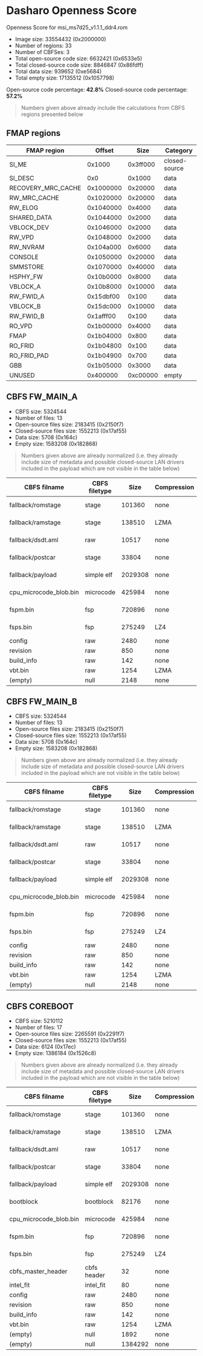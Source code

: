 # Dasharo Openness Score

Openness Score for msi_ms7d25_v1.1.1_ddr4.rom

* Image size: 33554432 (0x2000000)
* Number of regions: 33
* Number of CBFSes: 3
* Total open-source code size: 6632421 (0x6533e5)
* Total closed-source code size: 8846847 (0x86fdff)
* Total data size: 939652 (0xe5684)
* Total empty size: 17135512 (0x1057798)

Open-source code percentage: **42.8%**
Closed-source code percentage: **57.2%**

> Numbers given above already include the calculations from CBFS regions
> presented below

## FMAP regions

| FMAP region | Offset | Size | Category |
| ----------- | ------ | ---- | -------- |
| SI_ME | 0x1000 | 0x3ff000 | closed-source |
| SI_DESC | 0x0 | 0x1000 | data |
| RECOVERY_MRC_CACHE | 0x1000000 | 0x20000 | data |
| RW_MRC_CACHE | 0x1020000 | 0x20000 | data |
| RW_ELOG | 0x1040000 | 0x4000 | data |
| SHARED_DATA | 0x1044000 | 0x2000 | data |
| VBLOCK_DEV | 0x1046000 | 0x2000 | data |
| RW_VPD | 0x1048000 | 0x2000 | data |
| RW_NVRAM | 0x104a000 | 0x6000 | data |
| CONSOLE | 0x1050000 | 0x20000 | data |
| SMMSTORE | 0x1070000 | 0x40000 | data |
| HSPHY_FW | 0x10b0000 | 0x8000 | data |
| VBLOCK_A | 0x10b8000 | 0x10000 | data |
| RW_FWID_A | 0x15dbf00 | 0x100 | data |
| VBLOCK_B | 0x15dc000 | 0x10000 | data |
| RW_FWID_B | 0x1afff00 | 0x100 | data |
| RO_VPD | 0x1b00000 | 0x4000 | data |
| FMAP | 0x1b04000 | 0x800 | data |
| RO_FRID | 0x1b04800 | 0x100 | data |
| RO_FRID_PAD | 0x1b04900 | 0x700 | data |
| GBB | 0x1b05000 | 0x3000 | data |
| UNUSED | 0x400000 | 0xc00000 | empty |

## CBFS FW_MAIN_A

* CBFS size: 5324544
* Number of files: 13
* Open-source files size: 2183415 (0x2150f7)
* Closed-source files size: 1552213 (0x17af55)
* Data size: 5708 (0x164c)
* Empty size: 1583208 (0x182868)

> Numbers given above are already normalized (i.e. they already include size
> of metadata and possible closed-source LAN drivers included in the payload
 > which are not visible in the table below)

| CBFS filname | CBFS filetype | Size | Compression | Category |
| ------------ | ------------- | ---- | ----------- | -------- |
| fallback/romstage | stage | 101360 | none | open-source |
| fallback/ramstage | stage | 138510 | LZMA | open-source |
| fallback/dsdt.aml | raw | 10517 | none | open-source |
| fallback/postcar | stage | 33804 | none | open-source |
| fallback/payload | simple elf | 2029308 | none | open-source |
| cpu_microcode_blob.bin | microcode | 425984 | none | closed-source |
| fspm.bin | fsp | 720896 | none | closed-source |
| fsps.bin | fsp | 275249 | LZ4 | closed-source |
| config | raw | 2480 | none | data |
| revision | raw | 850 | none | data |
| build_info | raw | 142 | none | data |
| vbt.bin | raw | 1254 | LZMA | data |
| (empty) | null | 2148 | none | empty |

## CBFS FW_MAIN_B

* CBFS size: 5324544
* Number of files: 13
* Open-source files size: 2183415 (0x2150f7)
* Closed-source files size: 1552213 (0x17af55)
* Data size: 5708 (0x164c)
* Empty size: 1583208 (0x182868)

> Numbers given above are already normalized (i.e. they already include size
> of metadata and possible closed-source LAN drivers included in the payload
 > which are not visible in the table below)

| CBFS filname | CBFS filetype | Size | Compression | Category |
| ------------ | ------------- | ---- | ----------- | -------- |
| fallback/romstage | stage | 101360 | none | open-source |
| fallback/ramstage | stage | 138510 | LZMA | open-source |
| fallback/dsdt.aml | raw | 10517 | none | open-source |
| fallback/postcar | stage | 33804 | none | open-source |
| fallback/payload | simple elf | 2029308 | none | open-source |
| cpu_microcode_blob.bin | microcode | 425984 | none | closed-source |
| fspm.bin | fsp | 720896 | none | closed-source |
| fsps.bin | fsp | 275249 | LZ4 | closed-source |
| config | raw | 2480 | none | data |
| revision | raw | 850 | none | data |
| build_info | raw | 142 | none | data |
| vbt.bin | raw | 1254 | LZMA | data |
| (empty) | null | 2148 | none | empty |

## CBFS COREBOOT

* CBFS size: 5210112
* Number of files: 17
* Open-source files size: 2265591 (0x2291f7)
* Closed-source files size: 1552213 (0x17af55)
* Data size: 6124 (0x17ec)
* Empty size: 1386184 (0x1526c8)

> Numbers given above are already normalized (i.e. they already include size
> of metadata and possible closed-source LAN drivers included in the payload
 > which are not visible in the table below)

| CBFS filname | CBFS filetype | Size | Compression | Category |
| ------------ | ------------- | ---- | ----------- | -------- |
| fallback/romstage | stage | 101360 | none | open-source |
| fallback/ramstage | stage | 138510 | LZMA | open-source |
| fallback/dsdt.aml | raw | 10517 | none | open-source |
| fallback/postcar | stage | 33804 | none | open-source |
| fallback/payload | simple elf | 2029308 | none | open-source |
| bootblock | bootblock | 82176 | none | open-source |
| cpu_microcode_blob.bin | microcode | 425984 | none | closed-source |
| fspm.bin | fsp | 720896 | none | closed-source |
| fsps.bin | fsp | 275249 | LZ4 | closed-source |
| cbfs_master_header | cbfs header | 32 | none | data |
| intel_fit | intel_fit | 80 | none | data |
| config | raw | 2480 | none | data |
| revision | raw | 850 | none | data |
| build_info | raw | 142 | none | data |
| vbt.bin | raw | 1254 | LZMA | data |
| (empty) | null | 1892 | none | empty |
| (empty) | null | 1384292 | none | empty |
